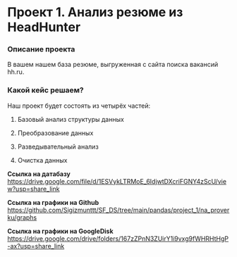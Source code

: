 # Проект 1. Анализ резюме из HeadHunter

### Описание проекта    
В вашем нашем база резюме, выгруженная с сайта поиска вакансий hh.ru.

### Какой кейс решаем?    
Наш проект будет состоять из четырёх частей:

1) Базовый анализ структуры данных

2) Преобразование данных

3) Разведывательный анализ

4) Очистка данных

**Ссылка на датабазу**  
https://drive.google.com/file/d/1ESVykLTRMoE_6IdjwtDXcriFGNY4zScU/view?usp=share_link

**Ссылка на графики на Github**     
https://github.com/Sigizmunttt/SF_DS/tree/main/pandas/project_1/na_proverku/graphs

**Ссылка на графики на GoogleDisk**     
https://drive.google.com/drive/folders/167zZPnN3ZUirY1i9vxg9fWHRHtHgP-ax?usp=share_link

